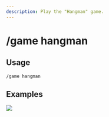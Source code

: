 ```yaml
---
description: Play the "Hangman" game.
---
```


# /game hangman

## Usage

```
/game hangman
```

## Examples

![](https://github.com/xNickyDev/Forkman/assets/111157596/6d5e766d-e856-4de3-bf3a-95154d284ac2)